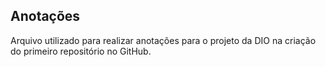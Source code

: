 ## Anotações

Arquivo utilizado para realizar anotações para o projeto da DIO na criação do primeiro repositório no GitHub.
